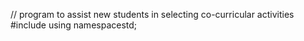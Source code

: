 // program to assist new students in selecting co-curricular activities
#include <iostream>
using namespacestd;

